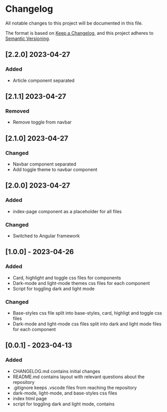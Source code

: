 # Changelog

All notable changes to this project will be documented in this file.

The format is based on [Keep a Changelog](https://keepachangelog.com/en/1.0.0/),
and this project adheres to [Semantic Versioning](https://semver.org/spec/v2.0.0.html).

<!-- 
Guiding Principles
  - Changelogs are for humans, not machines.
  - There should be an entry for every single version.
  - The same types of changes should be grouped.
  - Versions and sections should be linkable.
  - The latest version comes first.
  - The release date of each version is displayed.
  - Mention whether you follow Semantic Versioning.

Types of changes
  - Added - for new features.
  - Changed - for changes in existing functionality.
  - Deprecated - for soon-to-be removed features.
  - Removed - for now removed features.
  - Fixed - for any bug fixes.
  - Security - in case of vulnerabilities.

Template

## [0.0.0] - yyyy-mm-dd

### Change
- change 1
- change 2
- change 3
-->


## [2.2.0] 2023-04-27

### Added
- Article component separated

## [2.1.1] 2023-04-27

### Removed
- Remove toggle from navbar

## [2.1.0] 2023-04-27

### Changed
- Navbar component separated
- Add toggle theme to navbar component

## [2.0.0] 2023-04-27

### Added
- index-page component as a placeholder for all files

### Changed
- Switched to Angular framework

## [1.0.0] - 2023-04-26

### Added
- Card, highlight and toggle css files for components
- Dark-mode and light-mode themes css files for each component
- Script for toggling dark and light mode

### Changed
- Base-styles css file split into base-styles, card, highligt and toggle css files
- Dark-mode and light-mode css files split into dark and light mode files for each component

## [0.0.1] - 2023-04-13

### Added
- CHANGELOG.md contains initial changes
- README.md contains layout with relevant questions about the repository
- .gitignore keeps .vscode files from reaching the repository
- dark-mode, light-mode, and base-styles css files
- index html page
- script for toggling dark and light mode, contains